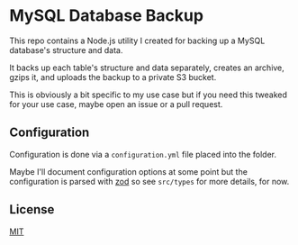 # MySQL Database Backup
This repo contains a Node.js utility I created for backing up a MySQL database's structure and data.

It backs up each table's structure and data separately, creates an archive, gzips it, and uploads the backup to a private S3 bucket.

This is obviously a bit specific to my use case but if you need this tweaked for your use case, maybe open an issue or a pull request.

## Configuration
Configuration is done via a `configuration.yml` file placed into the folder.

Maybe I'll document configuration options at some point but the configuration is parsed with [zod](https://www.npmjs.com/package/zod) so see `src/types` for more details, for now.

## License
[MIT](https://github.com/duckdotapk/mysql-database-backup/blob/main/LICENSE.md)